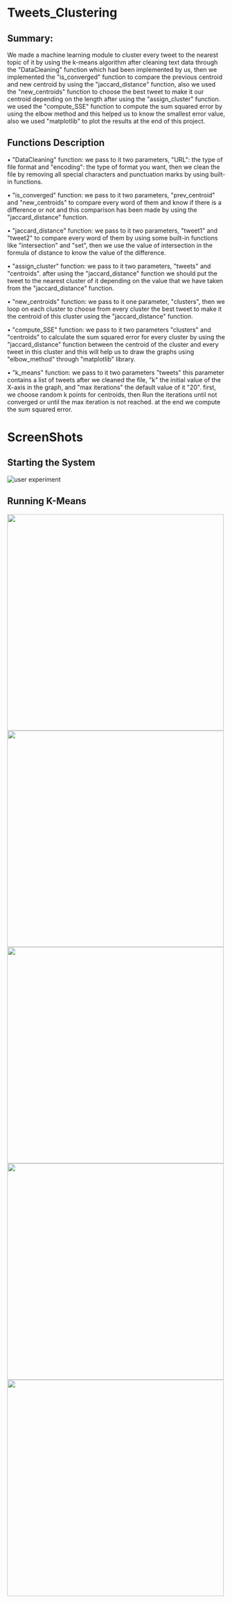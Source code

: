 # Tweets_Clustering

## Summary:
We made a machine learning module to cluster every tweet to the nearest topic of it by using the k-means algorithm after cleaning text data through the 
"DataCleaning" function which had been implemented by us, then we implemented the "is_converged" function to compare the previous centroid and new centroid by using the "jaccard_distance" function, also we used the "new_centroids" function to choose the best tweet to make it our centroid depending on the length after using the "assign_cluster" function. we used the "compute_SSE" function to compute the sum squared error by using the elbow method and this helped us to know the smallest error value, also we used "matplotlib" to plot the results at the end of this project.

## Functions Description 
• "DataCleaning" function: we pass to it two parameters, "URL": the type of file format and "encoding": the type of format you want, then we clean the file by removing all special characters and punctuation marks by using built-in functions.

• "is_converged" function: we pass to it two parameters, "prev_centroid" and "new_centroids" to compare every word of them and know if there is a difference or not and this comparison has been made by using the "jaccard_distance" function. 

• "jaccard_distance" function: we pass to it two parameters, "tweet1" and "tweet2" to compare every word of them by using some built-in functions like "intersection" and "set", then we use the value of intersection in the formula of distance to know the value of the difference. 

• "assign_cluster" function: we pass to it two parameters, "tweets" and "centroids". after using the "jaccard_distance" function we should put the tweet to the nearest cluster of it depending on the value that we have taken from the "jaccard_distance" function.

• "new_centroids" function: we pass to it one parameter, "clusters", then we loop on each cluster to choose from every cluster the best tweet to make it the centroid of this cluster using the "jaccard_distance" function.

• "compute_SSE" function: we pass to it two parameters "clusters" and "centroids" to calculate the sum squared error for every cluster by using the "jaccard_distance" function between the centroid of the cluster and every tweet in this cluster and this will help us to draw the graphs using "elbow_method" through "matplotlib" library.

• "k_means" function: we pass to it two parameters "tweets" this parameter contains a list of tweets after we cleaned the file, "k" the initial value of the X-axis in the graph, and "max iterations" the default value of it "20". first, we choose random k points for centroids, then  Run the iterations until not converged or until the max iteration is not reached. at the end we compute the sum squared error.

# ScreenShots
## Starting the System
![user experiment](https://user-images.githubusercontent.com/90388102/192447144-f4970725-f0e8-445d-812d-477aae1cd963.png)
## Running K-Means 
<img src="https://user-images.githubusercontent.com/90388102/192450549-a5861a43-847d-4bc7-a0d5-b956a06949f4.png" width="500" /><img src="https://user-images.githubusercontent.com/90388102/192450549-a5861a43-847d-4bc7-a0d5-b956a06949f4.png" width="500" /><img src="https://user-images.githubusercontent.com/90388102/192450549-a5861a43-847d-4bc7-a0d5-b956a06949f4.png" width="500" /><img src="https://user-images.githubusercontent.com/90388102/192450549-a5861a43-847d-4bc7-a0d5-b956a06949f4.png" width="500" /><img src="https://user-images.githubusercontent.com/90388102/192450549-a5861a43-847d-4bc7-a0d5-b956a06949f4.png" width="500" />

